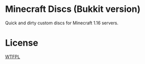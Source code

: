 # Minecraft Discs (Bukkit version)
Quick and dirty custom discs for Minecraft 1.16 servers.

# License
[WTFPL](LICENSE.md)
